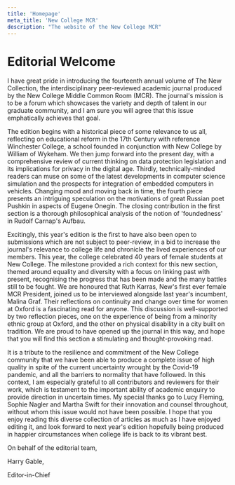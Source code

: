 ```yaml
---
title: 'Homepage'
meta_title: 'New College MCR'
description: "The website of the New College MCR"
---
```


# Editorial Welcome

I have great pride in introducing the fourteenth annual volume of The New Collection, the interdisciplinary peer-reviewed academic journal produced by the New College Middle Common Room (MCR). The journal's mission is to be a forum which showcases the variety and depth of talent in our graduate community, and I am sure you will agree that this issue emphatically achieves that goal.

The edition begins with a historical piece of some relevance to us all, reflecting on educational reform in the 17th Century with reference Winchester College, a school founded in conjunction with New College by William of Wykeham. We then jump forward into the present day, with a comprehensive review of current thinking on data protection legislation and its implications for privacy in the digital age. Thirdly, technically-minded readers can muse on some of the latest developments in computer science simulation and the prospects for integration of embedded computers in vehicles. Changing mood and moving back in time, the fourth piece presents an intriguing speculation on the motivations of great Russian poet Pushkin in aspects of Eugene Onegin. The closing contribution in the first section is a thorough philosophical analysis of the notion of 'foundedness' in Rudolf Carnap's Aufbau.

Excitingly, this year's edition is the first to have also been open to submissions which are not subject to peer-review, in a bid to increase the journal's relevance to college life and chronicle the lived experiences of our members. This year, the college celebrated 40 years of female students at New College. The milestone provided a rich context for this new section, themed around equality and diversity with a focus on linking past with present, recognising the progress that has been made and the many battles still to be fought. We are honoured that Ruth Karras, New's first ever female MCR President, joined us to be interviewed alongside last year's incumbent, Malina Graf. Their reflections on continuity and change over time for women at Oxford is a fascinating read for anyone. This discussion is well-supported by two reflection pieces, one on the experience of being from a minority ethnic group at Oxford, and the other on physical disability in a city built on tradition. We are proud to have opened up the journal in this way, and hope that you will find this section a stimulating and thought-provoking read.

It is a tribute to the resilience and commitment of the New College community that we have been able to produce a complete issue of high quality in spite of the current uncertainty wrought by the Covid-19 pandemic, and all the barriers to normality that have followed. In this context, I am especially grateful to all contributors and reviewers for their work, which is testament to the important ability of academic enquiry to provide direction in uncertain times. My special thanks go to Lucy Fleming, Sophie Nagler and Martha Swift for their innovation and counsel throughout, without whom this issue would not have been possible. I hope that you enjoy reading this diverse collection of articles as much as I have enjoyed editing it, and look forward to next year's edition hopefully being produced in happier circumstances when college life is back to its vibrant best.

On behalf of the editorial team,

Harry Gable, 

Editor-in-Chief

